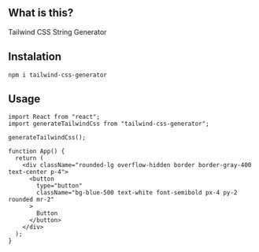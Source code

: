 ## What is this?

Tailwind CSS String Generator

## Instalation
```
npm i tailwind-css-generator
```

## Usage

```
import React from "react";
import generateTailwindCss from "tailwind-css-generator";

generateTailwindCss();

function App() {
  return (
    <div className="rounded-lg overflow-hidden border border-gray-400 text-center p-4">
      <button
        type="button"
        className="bg-blue-500 text-white font-semibold px-4 py-2 rounded mr-2"
      >
        Button
      </button>
    </div>
  );
}
```